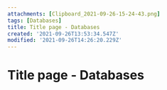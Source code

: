 ```yaml
---
attachments: [Clipboard_2021-09-26-15-24-43.png]
tags: [Databases]
title: Title page - Databases
created: '2021-09-26T13:53:34.547Z'
modified: '2021-09-26T14:26:20.229Z'
---
```


# Title page - Databases



